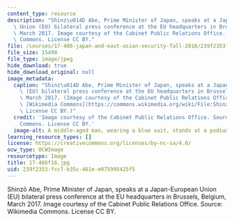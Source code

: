 ```yaml
---
content_type: resource
description: "Shinz\u014D Abe, Prime Minister of Japan, speaks at a Japan-European\
  \ Union (EU) bilateral press conference at the EU headquarters in Brussels, Belgium,\
  \ March 2017. Image courtesy of the Cabinet Public Relations Office. Source: Wikimedia\
  \ Commons. License CC BY."
file: /courses/17-486-japan-and-east-asian-security-fall-2016/239f2353fcc7b35c461ee075995425f5_17-486f16.jpg
file_size: 15498
file_type: image/jpeg
hide_download: true
hide_download_original: null
image_metadata:
  caption: "Shinz\u014D Abe, Prime Minister of Japan, speaks at a Japan-European Union\
    \ (EU) bilateral press conference at the EU headquarters in Brussels, Belgium,\
    \ March 2017. (Image courtesy of the Cabinet Public Relations Office. Source:\
    \ [Wikimedia Commons](https://commons.wikimedia.org/wiki/File:Shinz%C5%8D_Abe_in_Brussels.jpeg).\
    \ License CC BY.)"
  credit: 'Image courtesy of the Cabinet Public Relations Office. Source: Wikimedia
    Commons. License CC BY.'
  image-alt: A middle-aged man, wearing a blue suit, stands at a podium.
learning_resource_types: []
license: https://creativecommons.org/licenses/by-nc-sa/4.0/
ocw_type: OCWImage
resourcetype: Image
title: 17-486f16.jpg
uid: 239f2353-fcc7-b35c-461e-e075995425f5
---
```

Shinzō Abe, Prime Minister of Japan, speaks at a Japan-European Union (EU) bilateral press conference at the EU headquarters in Brussels, Belgium, March 2017. Image courtesy of the Cabinet Public Relations Office. Source: Wikimedia Commons. License CC BY.